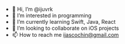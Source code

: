 - 👋 Hi, I’m @ijuvrk
- 👀 I’m interested in programming
- 🌱 I’m currently learning Swift, Java, React
- 💞️ I’m looking to collaborate on iOS projects
- 📫 How to reach me ijascochin@gmail.com

<!---
ijuvrk/ijuvrk is a ✨ special ✨ repository because its `README.md` (this file) appears on your GitHub profile.
You can click the Preview link to take a look at your changes.
--->
